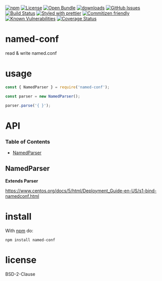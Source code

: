 [![npm](https://img.shields.io/npm/v/named-conf.svg)](https://www.npmjs.com/package/named-conf)
[![License](https://img.shields.io/badge/License-BSD%203--Clause-blue.svg)](https://opensource.org/licenses/BSD-3-Clause)
[![Open Bundle](https://bundlejs.com/badge-light.svg)](https://bundlejs.com/?q=named-conf)
[![downloads](http://img.shields.io/npm/dm/named-conf.svg?style=flat-square)](https://npmjs.org/package/named-conf)
[![GitHub Issues](https://img.shields.io/github/issues/arlac77/named-conf.svg?style=flat-square)](https://github.com/arlac77/named-conf/issues)
[![Build Status](https://img.shields.io/endpoint.svg?url=https%3A%2F%2Factions-badge.atrox.dev%2Farlac77%2Fnamed-conf%2Fbadge\&style=flat)](https://actions-badge.atrox.dev/arlac77/named-conf/goto)
[![Styled with prettier](https://img.shields.io/badge/styled_with-prettier-ff69b4.svg)](https://github.com/prettier/prettier)
[![Commitizen friendly](https://img.shields.io/badge/commitizen-friendly-brightgreen.svg)](http://commitizen.github.io/cz-cli/)
[![Known Vulnerabilities](https://snyk.io/test/github/arlac77/named-conf/badge.svg)](https://snyk.io/test/github/arlac77/named-conf)
[![Coverage Status](https://coveralls.io/repos/arlac77/named-conf/badge.svg)](https://coveralls.io/github/arlac77/named-conf)

# named-conf

read & write named.conf

# usage

```js
const { NamedParser } = require('named-conf');

const parser = new NamedParser();

parser.parse('{ }');
```

# API

<!-- Generated by documentation.js. Update this documentation by updating the source code. -->

### Table of Contents

*   [NamedParser](#namedparser)

## NamedParser

**Extends Parser**

<https://www.centos.org/docs/5/html/Deployment_Guide-en-US/s1-bind-namedconf.html>

# install

With [npm](http://npmjs.org) do:

    npm install named-conf

# license

BSD-2-Clause
